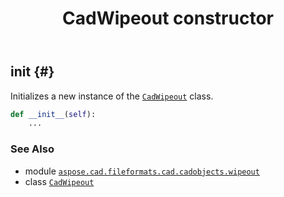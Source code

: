 ﻿---
title: CadWipeout constructor
second_title: Aspose.CAD for Python via .NET API References
description: 
type: docs
weight: 10
url: /python-net/aspose.cad.fileformats.cad.cadobjects.wipeout/cadwipeout/__init__/
is_root: false
---

## __init__ {#}

Initializes a new instance of the [`CadWipeout`](/cad/python-net/aspose.cad.fileformats.cad.cadobjects.wipeout/cadwipeout) class.



```python
def __init__(self):
    ...
```





### See Also
* module [`aspose.cad.fileformats.cad.cadobjects.wipeout`](../../)
* class [`CadWipeout`](/cad/python-net/aspose.cad.fileformats.cad.cadobjects.wipeout/cadwipeout)

